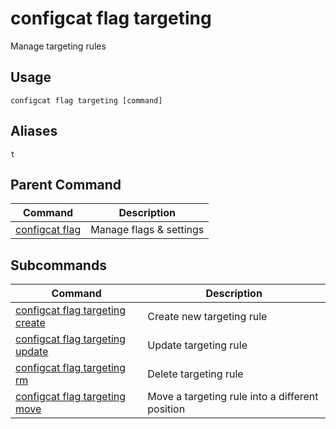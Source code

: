 # configcat flag targeting
Manage targeting rules
## Usage
```
configcat flag targeting [command]
```
## Aliases
`t`
## Parent Command
| Command | Description |
| ------ | ----------- |
| [configcat flag](configcat-flag.md) | Manage flags & settings |
## Subcommands
| Command | Description |
| ------ | ----------- |
| [configcat flag targeting create](configcat-flag-targeting-create.md) | Create new targeting rule |
| [configcat flag targeting update](configcat-flag-targeting-update.md) | Update targeting rule |
| [configcat flag targeting rm](configcat-flag-targeting-rm.md) | Delete targeting rule |
| [configcat flag targeting move](configcat-flag-targeting-move.md) | Move a targeting rule into a different position |
